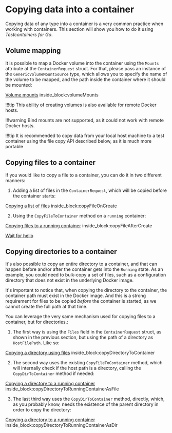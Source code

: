 # Copying data into a container

Copying data of any type into a container is a very common practice when working with containers. This section will show you how to do it using _Testcontainers for Go_.

## Volume mapping

It is possible to map a Docker volume into the container using the `Mounts` attribute at the `ContainerRequest` struct. For that, please pass an instance of the `GenericVolumeMountSource` type, which allows you to specify the name of the volume to be mapped, and the path inside the container where it should be mounted:

<!--codeinclude-->
[Volume mounts](../../mounts_test.go) inside_block:volumeMounts
<!--/codeinclude-->

!!!tip
    This ability of creating volumes is also available for remote Docker hosts.

!!!warning
    Bind mounts are not supported, as it could not work with remote Docker hosts.

!!!tip
    It is recommended to copy data from your local host machine to a test container using the file copy API 
    described below, as it is much more portable

## Copying files to a container

If you would like to copy a file to a container, you can do it in two different manners:

1. Adding a list of files in the `ContainerRequest`, which will be copied before the container starts:

<!--codeinclude-->
[Copying a list of files](../../docker_files_test.go) inside_block:copyFileOnCreate
<!--/codeinclude-->

2. Using the `CopyFileToContainer` method on a `running` container:

<!--codeinclude-->
[Copying files to a running container](../../docker_files_test.go) inside_block:copyFileAfterCreate
<!--/codeinclude-->
<!--codeinclude-->
[Wait for hello](../../testdata/waitForHello.sh)
<!--/codeinclude-->

## Copying directories to a container

It's also possible to copy an entire directory to a container, and that can happen before and/or after the container gets into the `Running` state. As an example, you could need to bulk-copy a set of files, such as a configuration directory that does not exist in the underlying Docker image.

It's important to notice that, when copying the directory to the container, the container path must exist in the Docker image. And this is a strong requirement for files to be copied _before_ the container is started, as we cannot create the full path at that time.

You can leverage the very same mechanism used for copying files to a container, but for directories.:

1. The first way is using the `Files` field in the `ContainerRequest` struct, as shown in the previous section, but using the path of a directory as `HostFilePath`. Like so:

<!--codeinclude-->
[Copying a directory using files](../../docker_files_test.go) inside_block:copyDirectoryToContainer
<!--/codeinclude-->

2. The second way uses the existing `CopyFileToContainer` method, which will internally check if the host path is a directory, calling the `CopyDirToContainer` method if needed:

<!--codeinclude-->
[Copying a directory to a running container](../../docker_files_test.go) inside_block:copyDirectoryToRunningContainerAsFile
<!--/codeinclude-->

3. The last third way uses the `CopyDirToContainer` method, directly, which, as you probably know, needs the existence of the parent directory in order to copy the directory:

<!--codeinclude-->
[Copying a directory to a running container](../../docker_files_test.go) inside_block:copyDirectoryToRunningContainerAsDir
<!--/codeinclude-->
